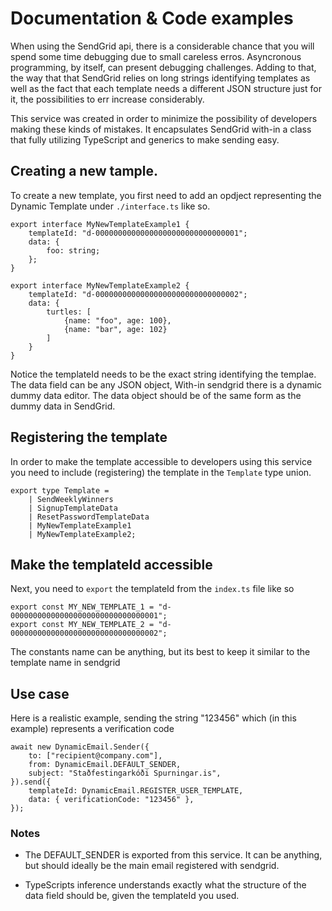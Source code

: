 # Documentation & Code examples

When using the SendGrid api, there is a considerable chance that you will spend some time debugging due to small careless erros. Asyncronous programming, by itself, can present debugging challenges. Adding to that, the way that that SendGrid relies on long strings identifying templates as well as the fact that each template needs a different JSON structure just for it, the possibilities to err increase considerably.

This service was created in order to minimize the possibility of developers making these kinds of mistakes. It encapsulates SendGrid with-in a class that fully utilizing TypeScript and generics to make sending easy.

## Creating a new tample.

To create a new template, you first need to add an opdject representing the Dynamic Template under `./interface.ts` like so.

```
export interface MyNewTemplateExample1 {
	templateId: "d-00000000000000000000000000000001";
	data: {
		foo: string;
	};
}

export interface MyNewTemplateExample2 {
	templateId: "d-00000000000000000000000000000002";
	data: {
        turtles: [
            {name: "foo", age: 100},
            {name: "bar", age: 102}
        ]
    }
}

```

Notice the templateId needs to be the exact string identifying the templae. The data field can be any JSON object, With-in sendgrid there is a dynamic dummy data editor. The data object should be of the same form as the dummy data in SendGrid.

## Registering the template

In order to make the template accessible to developers using this service you need to include (registering) the template in the `Template` type union.

```
export type Template =
	| SendWeeklyWinners
	| SignupTemplateData
	| ResetPasswordTemplateData
    | MyNewTemplateExample1
    | MyNewTemplateExample2;

```

## Make the templateId accessible

Next, you need to `export` the templateId from the `index.ts` file like so

```
export const MY_NEW_TEMPLATE_1 = "d-000000000000000000000000000000001";
export const MY_NEW_TEMPLATE_2 = "d-000000000000000000000000000000002";
```

The constants name can be anything, but its best to keep it similar to the template name in sendgrid

## Use case

Here is a realistic example, sending the string "123456" which (in this example) represents a verification code

```
await new DynamicEmail.Sender({
    to: ["recipient@company.com"],
    from: DynamicEmail.DEFAULT_SENDER,
    subject: "Staðfestingarkóði Spurningar.is",
}).send({
    templateId: DynamicEmail.REGISTER_USER_TEMPLATE,
    data: { verificationCode: "123456" },
});

```

### Notes

- The DEFAULT_SENDER is exported from this service. It can be anything, but should ideally be the main email registered with sendgrid.

- TypeScripts inference understands exactly what the structure of the data field should be, given the templateId you used.
